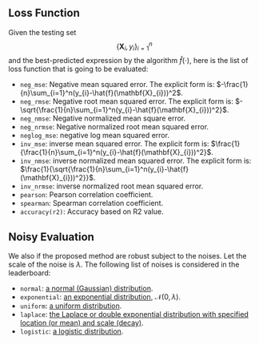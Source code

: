## Loss Function 
Given the testing set $$\{\mathbf{X}_i,y_i\}_{i=1}^n$$ and the best-predicted expression by the algorithm $\hat{f}(\cdot)$, here is the list of loss function that is going to be evaluated:

- `neg_mse`: Negative mean squared error. The explicit form is: $-\frac{1}{n}\sum_{i=1}^n(y_{i}-\hat{f}(\mathbf{X}_{i}))^2$.
- `neg_rmse`:  Negative root mean squared error. The explicit form is: $-\sqrt{\frac{1}{n}\sum_{i=1}^n(y_{i}-\hat{f}(\mathbf{X}_{i}))^2}$.
- `neg_nmse`: Negative normalized mean square error. 
- `neg_nrmse`: Negative normalized root mean squared error.
- `neglog_mse`: negative log mean squared error.
- `inv_mse`: inverse mean squared error. The explicit form is: $\frac{1}{\frac{1}{n}\sum_{i=1}^n(y_{i}-\hat{f}(\mathbf{X}_{i}))^2}$.
- `inv_nmse`: inverse normalized mean squared error.  The explicit form is: $\frac{1}{\sqrt{\frac{1}{n}\sum_{i=1}^n(y_{i}-\hat{f}(\mathbf{X}_{i}))^2}}$.
- `inv_nrmse`: inverse normalized root mean squared error.
- `pearson`:  Pearson correlation coefficient. 
- `spearman`: Spearman correlation coefficient.
- `accuracy(r2)`: Accuracy based on R2 value.



## Noisy Evaluation
We also if the proposed method are robust subject to the noises. Let the scale of the noise is $\lambda$. The following list of noises is considered in the leaderboard:

- `normal`: [a normal (Gaussian) distribution](https://numpy.org/doc/stable/reference/random/generated/numpy.random.Generator.normal.html#numpy.random.Generator.normal).
- `exponential`: [an exponential distribution](https://numpy.org/doc/stable/reference/random/generated/numpy.random.Generator.exponential.html#numpy.random.Generator.exponential),  $\mathcal{N}(0, \lambda)$.
- `uniform`: [a uniform distribution](https://numpy.org/doc/stable/reference/random/generated/numpy.random.Generator.uniform.html#numpy.random.Generator.uniform).
- `laplace`: [the Laplace or double exponential distribution with specified location (or mean) and scale (decay)](https://numpy.org/doc/stable/reference/random/generated/numpy.random.Generator.laplace.html#numpy.random.Generator.laplace).
- `logistic`: [a logistic distribution](https://numpy.org/doc/stable/reference/random/generated/numpy.random.Generator.logistic.html#numpy.random.Generator.logistic).

<!-- ## Evaluation Scripts

After model training, the trained models are assessed for symbolic equivalence with the ground-truth data-generating processes. 
This is handled in [evaluate.py](evaluate.py). 

We will compare the following metrics of the predicted symbolic equations.

```bash
python evaluate.py \
-noise_type uniform \ # noise type
-noise_rate 0.01 \ # noise rate
-results ../path_to_result_file \ # save your Top-10 best predicted expressions into this file
``` -->
